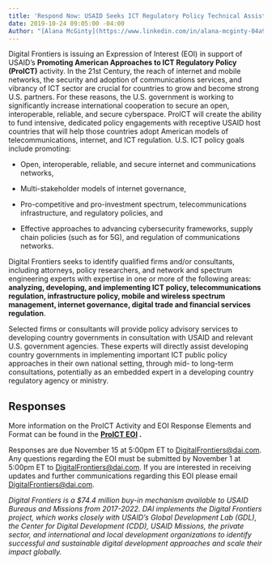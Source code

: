 ```yaml
---
title: 'Respond Now: USAID Seeks ICT Regulatory Policy Technical Assistance Services'
date: 2019-10-24 09:05:00 -04:00
Author: "[Alana McGinty](https://www.linkedin.com/in/alana-mcginty-04a91657/)"
---
```


Digital Frontiers is issuing an Expression of Interest (EOI) in support of USAID’s **Promoting American Approaches to ICT Regulatory Policy (ProICT)** activity. In the 21st Century, the reach of internet and mobile networks, the security and adoption of communications services, and vibrancy of ICT sector are crucial for countries to grow and become strong U.S. partners. For these reasons, the U.S. government is working to significantly increase international cooperation to secure an open, interoperable, reliable, and secure cyberspace. ProICT will create the ability to fund intensive, dedicated policy engagements with receptive USAID host countries that will help those countries adopt American models of telecommunications, internet, and ICT regulation. U.S. ICT policy goals include promoting:

* Open, interoperable, reliable, and secure internet and communications networks,

* Multi-stakeholder models of internet governance,

* Pro-competitive and pro-investment spectrum, telecommunications infrastructure, and regulatory policies, and

* Effective approaches to advancing cybersecurity frameworks, supply chain policies (such as for 5G), and regulation of communications networks.

Digital Frontiers seeks to identify qualified firms and/or consultants, including attorneys, policy researchers, and network and spectrum engineering experts with expertise in one or more of the following areas: **analyzing, developing, and implementing ICT policy, telecommunications regulation, infrastructure policy, mobile and wireless spectrum management, internet governance, digital trade and financial services regulation**.

Selected firms or consultants will provide policy advisory services to developing country governments in consultation with USAID and relevant U.S. government agencies. These experts will directly assist developing country governments in implementing important ICT public policy approaches in their own national setting, through mid- to long-term consultations, potentially as an embedded expert in a developing country regulatory agency or ministry.

## Responses

More information on the ProICT Activity and EOI Response Elements and Format can be found in the **[ProICT EOI](https://drive.google.com/file/d/1t4FUXOswOOB5COO8QEh6eH905MAQ67w3/view?usp=sharing) .**

Responses are due November 15 at 5:00pm ET to [DigitalFrontiers@dai.com](mailto:DigitalFrontiers@dai.com). Any questions regarding the EOI must be submitted by November 1 at 5:00pm ET to [DigitalFrontiers@dai.com](mailto:DigitalFrontiers@dai.com). If you are interested in receiving updates and further communications regarding this EOI please email [DigitalFrontiers@dai.com](mailto:DigitalFrontiers@dai.com).

*Digital Frontiers is a $74.4 million buy-in mechanism available to USAID Bureaus and Missions from 2017-2022. DAI implements the Digital Frontiers project, which works closely with USAID’s Global Development Lab (GDL), the Center for Digital Development (CDD), USAID Missions, the private sector, and international and local development organizations to identify successful and sustainable digital development approaches and scale their impact globally.*
